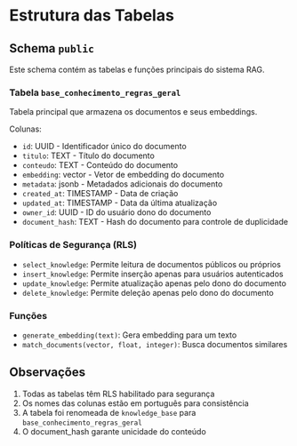 # Estrutura das Tabelas

## Schema `public`

Este schema contém as tabelas e funções principais do sistema RAG.

### Tabela `base_conhecimento_regras_geral`

Tabela principal que armazena os documentos e seus embeddings.

Colunas:

- `id`: UUID - Identificador único do documento
- `titulo`: TEXT - Título do documento
- `conteudo`: TEXT - Conteúdo do documento
- `embedding`: vector - Vetor de embedding do documento
- `metadata`: jsonb - Metadados adicionais do documento
- `created_at`: TIMESTAMP - Data de criação
- `updated_at`: TIMESTAMP - Data da última atualização
- `owner_id`: UUID - ID do usuário dono do documento
- `document_hash`: TEXT - Hash do documento para controle de duplicidade

### Políticas de Segurança (RLS)

- `select_knowledge`: Permite leitura de documentos públicos ou próprios
- `insert_knowledge`: Permite inserção apenas para usuários autenticados
- `update_knowledge`: Permite atualização apenas pelo dono do documento
- `delete_knowledge`: Permite deleção apenas pelo dono do documento

### Funções

- `generate_embedding(text)`: Gera embedding para um texto
- `match_documents(vector, float, integer)`: Busca documentos similares

## Observações

1. Todas as tabelas têm RLS habilitado para segurança
2. Os nomes das colunas estão em português para consistência
3. A tabela foi renomeada de `knowledge_base` para `base_conhecimento_regras_geral`
4. O document_hash garante unicidade do conteúdo
